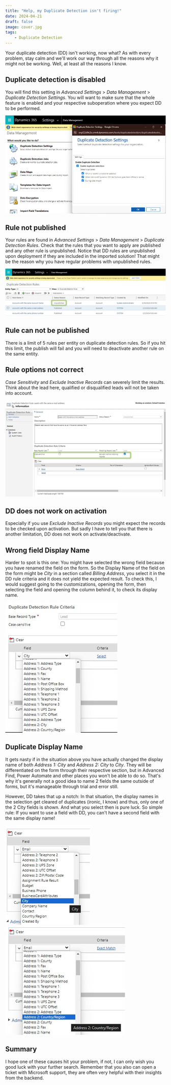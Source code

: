 ```yaml
---
title: "Help, my Duplicate Detection isn't firing!"
date: 2024-04-21
draft: false
image: cover.jpg
tags: 
    - Duplicate Detection
---
```


Your duplicate detection (DD) isn't working, now what? As with every problem, stay calm and we'll work our way through all the reasons why it might not be working. Well, at least all the reasons I know.

## Duplicate detection is disabled
You will find this setting in _Advanced Settings_ > _Data Management_ > _Duplicate Detection Settings_. You will want to make sure that the whole feature is enabled and your respective suboperation where you expect DD to be performed.

![](DDSettings.jpg)

## Rule not published
Your rules are found in _Advanced Settings_ > _Data Management_ > _Duplicate Detection Rules_. Check that the rules that you want to apply are published and any other rule is unpublished. Notice that DD rules are unpublished upon deployment if they are included in the imported solution! That might be the reason why you have regular problems with unpublished rules.

![](RuleUnpublished.jpg)

## Rule can not be published
There is a limit of 5 rules per entity on duplicate detection rules. So if you hit this limit, the publish will fail and you will need to deactivate another rule on the same entity.

## Rule options not correct
_Case Sensitivity_ and _Exclude Inactive Records_ can severely limit the results. Think about the lead here, qualified or disqualified leads will not be taken into account.

![](RuleOptions.jpg)

## DD does not work on activation
Especially if you use _Exclude Inactive Records_ you might expect the records to be checked upon activation. But sadly I have to tell you that there is another limitation, DD does not work on activate/deactivate.

## Wrong field Display Name
Harder to spot is this one: You might have selected the wrong field because you have renamed the field on the form. So the Display Name of the field on the form might be _City_ in a section called _Billing Address_, you select it in the DD rule criteria and it does not yield the expected result. To check this, I would suggest going to the customizations, opening the form, then selecting the field and opening the column behind it, to check its display name.

![](WrongName.jpg)

## Duplicate Display Name
It gets nasty if in the situation above you have actually changed the display name of both _Address 1: City_ and _Address 2: City_ to _City_. They will be differentiated on the form through their respective section, but in Advanced Find, Power Automate and other places you won't be able to do so. That's why it's generally not a good idea to name 2 fields the same outside of forms, but it's manageable through trial and error still. 

However, DD takes that up a notch: In that situation, the display names in the selection get cleared of duplicates (ironic, I know) and thus, only one of the 2 City fields is shown. And what you select then is pure luck. So simple rule: If you want to use a field with DD, you can't have a second field with the same display name!

![City is only shown once](DuplicateName1.jpg) ![But it's also not listed under _Address X_](DuplicateName2.jpg)

## Summary
I hope one of these causes hit your problem, if not, I can only wish you good luck with your further search. Remember that you also can open a ticket with Microsoft support, they are often very helpful with their insights from the backend.


